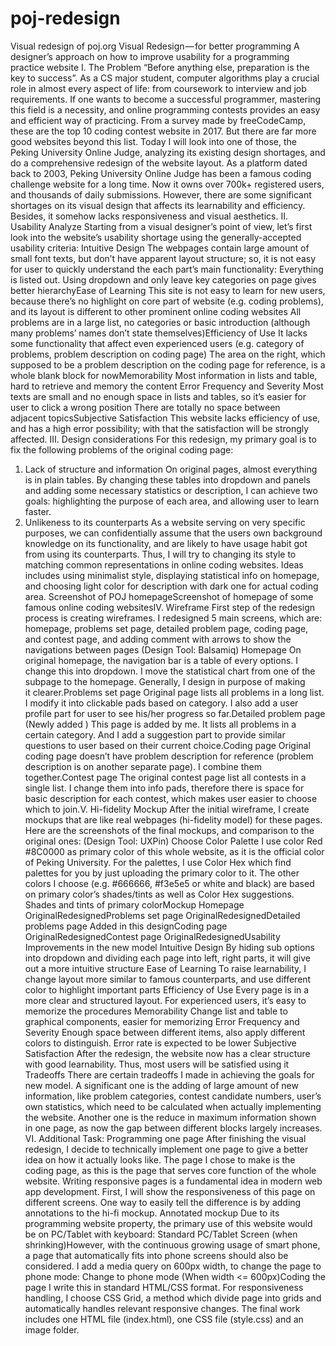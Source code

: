 # poj-redesign
Visual redesign of poj.org
Visual Redesign — for better programming
A designer’s approach on how to improve usability for a programming practice website
I. The Problem
“Before anything else, preparation is the key to success”. As a CS major student, computer algorithms play a crucial role in almost every aspect of life: from coursework to interview and job requirements. If one wants to become a successful programmer, mastering this field is a necessity, and online programming contests provides an easy and efficient way of practicing. From a survey made by freeCodeCamp, these are the top 10 coding contest website in 2017.
But there are far more good websites beyond this list. Today I will look into one of those, the Peking University Online Judge, analyzing its existing design shortages, and do a comprehensive redesign of the website layout.
As a platform dated back to 2003, Peking University Online Judge has been a famous coding challenge website for a long time. Now it owns over 700k+ registered users, and thousands of daily submissions. However, there are some significant shortages on its visual design that affects its learnability and efficiency. Besides, it somehow lacks responsiveness and visual aesthetics.
II. Usability Analyze
Starting from a visual designer’s point of view, let’s first look into the website’s usability shortage using the generally-accepted usability criteria:
Intuitive Design
The webpages contain large amount of small font texts, but don’t have apparent layout structure; so, it is not easy for user to quickly understand the each part’s main functionality:
Everything is listed out. Using dropdown and only leave key categories on page gives better hierarchyEase of Learning
This site is not easy to learn for new users, because there’s no highlight on core part of website (e.g. coding problems), and its layout is different to other prominent online coding websites
All problems are in a large list, no categories or basic introduction (although many problems’ names don’t state themselves)Efficiency of Use
It lacks some functionality that affect even experienced users (e.g. category of problems, problem description on coding page)
The area on the right, which supposed to be a problem description on the coding page for reference, is a whole blank block for nowMemorability
Most information in lists and table, hard to retrieve and memory the content
Error Frequency and Severity
Most texts are small and no enough space in lists and tables, so it’s easier for user to click a wrong position
There are totally no space between adjacent topicsSubjective Satisfaction
This website lacks efficiency of use, and has a high error possibility; with that the satisfaction will be strongly affected.
III. Design considerations
For this redesign, my primary goal is to fix the following problems of the original coding page:
1) Lack of structure and information
On original pages, almost everything is in plain tables. By changing these tables into dropdown and panels and adding some necessary statistics or description, I can achieve two goals: highlighting the purpose of each area, and allowing user to learn faster.
2) Unlikeness to its counterparts
As a website serving on very specific purposes, we can confidentially assume that the users own background knowledge on its functionality, and are likely to have usage habit got from using its counterparts. Thus, I will try to changing its style to matching common representations in online coding websites. Ideas includes using minimalist style, displaying statistical info on homepage, and choosing light color for description with dark one for actual coding area.
Screenshot of POJ homepageScreenshot of homepage of some famous online coding websitesIV. Wireframe
First step of the redesign process is creating wireframes. I redesigned 5 main screens, which are: homepage, problems set page, detailed problem page, coding page, and contest page, and adding comment with arrows to show the navigations between pages (Design Tool: Balsamiq)
Homepage
On original homepage, the navigation bar is a table of every options. I change this into dropdown. I move the statistical chart from one of the subpage to the homepage. Generally, I design in purpose of making it clearer.Problems set page
Original page lists all problems in a long list. I modify it into clickable pads based on category. I also add a user profile part for user to see his/her progress so far.Detailed problem page (Newly added )
This page is added by me. It lists all problems in a certain category. And I add a suggestion part to provide similar questions to user based on their current choice.Coding page
Original coding page doesn’t have problem description for reference (problem description is on another separate page). I combine them together.Contest page
The original contest page list all contests in a single list. I change them into info pads, therefore there is space for basic description for each contest, which makes user easier to choose which to join.V. Hi-fidelity Mockup
After the initial wireframe, I create mockups that are like real webpages (hi-fidelity model) for these pages. Here are the screenshots of the final mockups, and comparison to the original ones: (Design Tool: UXPin)
Choose Color Palette
I use color Red #8C0000 as primary color of this whole website, as it is the official color of Peking University. For the palettes, I use Color Hex which find palettes for you by just uploading the primary color to it. The other colors I choose (e.g. #666666, #f3e5e5 or white and black) are based on primary color’s shades/tints as well as Color Hex suggestions.
Shades and tints of primary colorMockup
Homepage
OriginalRedesignedProblems set page
OriginalRedesignedDetailed problems page
Added in this designCoding page
OriginalRedesignedContest page
OriginalRedesignedUsability Improvements in the new model
Intuitive Design
By hiding sub options into dropdown and dividing each page into left, right parts, it will give out a more intuitive structure
Ease of Learning
To raise learnability, I change layout more similar to famous counterparts, and use different color to highlight important parts
Efficiency of Use
Every page is in a more clear and structured layout. For experienced users, it’s easy to memorize the procedures
Memorability
Change list and table to graphical components, easier for memorizing
Error Frequency and Severity
Enough space between different items, also apply different colors to distinguish. Error rate is expected to be lower
Subjective Satisfaction
After the redesign, the website now has a clear structure with good learnability. Thus, most users will be satisfied using it
Tradeoffs
There are certain tradeoffs I made in achieving the goals for new model. A significant one is the adding of large amount of new information, like problem categories, contest candidate numbers, user’s own statistics, which need to be calculated when actually implementing the website. Another one is the reduce in maximum information shown in one page, as now the gap between different blocks largely increases.
VI. Additional Task: Programming one page
After finishing the visual redesign, I decide to technically implement one page to give a better idea on how it actually looks like. The page I chose to make is the coding page, as this is the page that serves core function of the whole website.
Writing responsive pages is a fundamental idea in modern web app development. First, I will show the responsiveness of this page on different screens. One way to easily tell the difference is by adding annotations to the hi-fi mockup.
Annotated mockup
Due to its programming website property, the primary use of this website would be on PC/Tablet with keyboard:
Standard PC/Tablet Screen (when shrinking)However, with the continuous growing usage of smart phone, a page that automatically fits into phone screens should also be considered. I add a media query on 600px width, to change the page to phone mode:
Change to phone mode (When width <= 600px)Coding the page
I write this in standard HTML/CSS format. For responsiveness handling, I choose CSS Grid, a method which divide page into grids and automatically handles relevant responsive changes. The final work includes one HTML file (index.html), one CSS file (style.css) and an image folder.
